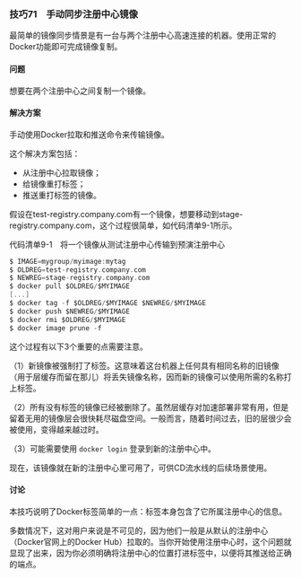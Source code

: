 ### 技巧71　手动同步注册中心镜像

最简单的镜像同步情景是有一台与两个注册中心高速连接的机器。使用正常的Docker功能即可完成镜像复制。

#### 问题

想要在两个注册中心之间复制一个镜像。

#### 解决方案

手动使用Docker拉取和推送命令来传输镜像。

这个解决方案包括：

+ 从注册中心拉取镜像；
+ 给镜像重打标签；
+ 推送重打标签的镜像。

假设在test-registry.company.com有一个镜像，想要移动到stage-registry.company.com，这个过程很简单，如代码清单9-1所示。

代码清单9-1　将一个镜像从测试注册中心传输到预演注册中心

```c
$ IMAGE=mygroup/myimage:mytag
$ OLDREG=test-registry.company.com
$ NEWREG=stage-registry.company.com
$ docker pull $OLDREG/$MYIMAGE
[...]
$ docker tag -f $OLDREG/$MYIMAGE $NEWREG/$MYIMAGE
$ docker push $NEWREG/$MYIMAGE
$ docker rmi $OLDREG/$MYIMAGE
$ docker image prune -f
```

这个过程有以下3个重要的点需要注意。

（1）新镜像被强制打了标签。这意味着这台机器上任何具有相同名称的旧镜像（用于层缓存而留在那儿）将丢失镜像名称，因而新的镜像可以使用所需的名称打上标签。

（2）所有没有标签的镜像已经被删除了。虽然层缓存对加速部署非常有用，但是留着无用的镜像层会很快耗尽磁盘空间。一般而言，随着时间过去，旧的层很少会被使用，变得越来越过时。

（3）可能需要使用 `docker login` 登录到新的注册中心中。

现在，该镜像就在新的注册中心里可用了，可供CD流水线的后续场景使用。

#### 讨论

本技巧说明了Docker标签简单的一点：标签本身包含了它所属注册中心的信息。

多数情况下，这对用户来说是不可见的，因为他们一般是从默认的注册中心（Docker官网上的Docker Hub）拉取的。当你开始使用注册中心时，这个问题就显现了出来，因为你必须明确将注册中心的位置打进标签中，以便将其推送给正确的端点。

